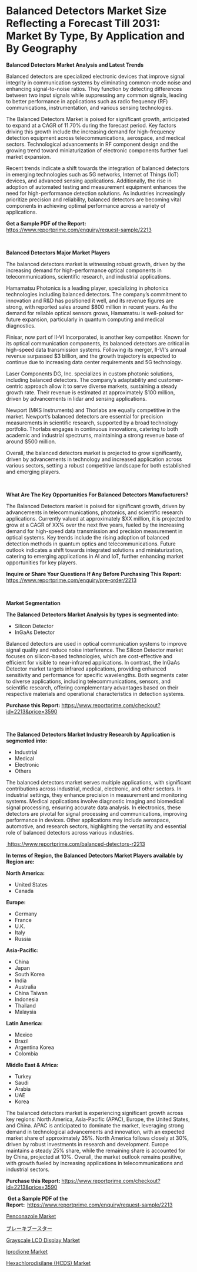 <p><h1>Balanced Detectors Market Size Reflecting a Forecast Till 2031: Market By Type, By Application and By Geography</h1></p><p><strong>Balanced Detectors Market Analysis and Latest Trends</strong></p>
<p><p>Balanced detectors are specialized electronic devices that improve signal integrity in communication systems by eliminating common-mode noise and enhancing signal-to-noise ratios. They function by detecting differences between two input signals while suppressing any common signals, leading to better performance in applications such as radio frequency (RF) communications, instrumentation, and various sensing technologies.</p><p>The Balanced Detectors Market is poised for significant growth, anticipated to expand at a CAGR of 11.70% during the forecast period. Key factors driving this growth include the increasing demand for high-frequency detection equipment across telecommunications, aerospace, and medical sectors. Technological advancements in RF component design and the growing trend toward miniaturization of electronic components further fuel market expansion.</p><p>Recent trends indicate a shift towards the integration of balanced detectors in emerging technologies such as 5G networks, Internet of Things (IoT) devices, and advanced sensing applications. Additionally, the rise in adoption of automated testing and measurement equipment enhances the need for high-performance detection solutions. As industries increasingly prioritize precision and reliability, balanced detectors are becoming vital components in achieving optimal performance across a variety of applications.</p></p>
<p><strong>Get a Sample PDF of the Report:&nbsp;</strong> <a href="https://www.reportprime.com/enquiry/request-sample/2213">https://www.reportprime.com/enquiry/request-sample/2213</a></p>
<p>&nbsp;</p>
<p><strong>Balanced Detectors Major Market Players</strong></p>
<p><p>The balanced detectors market is witnessing robust growth, driven by the increasing demand for high-performance optical components in telecommunications, scientific research, and industrial applications. </p><p>Hamamatsu Photonics is a leading player, specializing in photonics technologies including balanced detectors. The company’s commitment to innovation and R&D has positioned it well, and its revenue figures are strong, with reported sales around $800 million in recent years. As the demand for reliable optical sensors grows, Hamamatsu is well-poised for future expansion, particularly in quantum computing and medical diagnostics.</p><p>Finisar, now part of II-VI Incorporated, is another key competitor. Known for its optical communication components, its balanced detectors are critical in high-speed data transmission systems. Following its merger, II-VI's annual revenue surpassed $3 billion, and the growth trajectory is expected to continue due to increasing data center requirements and 5G technology.</p><p>Laser Components DG, Inc. specializes in custom photonic solutions, including balanced detectors. The company’s adaptability and customer-centric approach allow it to serve diverse markets, sustaining a steady growth rate. Their revenue is estimated at approximately $100 million, driven by advancements in lidar and sensing applications.</p><p>Newport (MKS Instruments) and Thorlabs are equally competitive in the market. Newport’s balanced detectors are essential for precision measurements in scientific research, supported by a broad technology portfolio. Thorlabs engages in continuous innovations, catering to both academic and industrial spectrums, maintaining a strong revenue base of around $500 million.</p><p>Overall, the balanced detectors market is projected to grow significantly, driven by advancements in technology and increased application across various sectors, setting a robust competitive landscape for both established and emerging players.</p></p>
<p>&nbsp;</p>
<p><strong>What Are The Key Opportunities For Balanced Detectors Manufacturers?</strong></p>
<p><p>The Balanced Detectors market is poised for significant growth, driven by advancements in telecommunications, photonics, and scientific research applications. Currently valued at approximately $XX million, it is projected to grow at a CAGR of XX% over the next five years, fueled by the increasing demand for high-speed data transmission and precision measurement in optical systems. Key trends include the rising adoption of balanced detection methods in quantum optics and telecommunications. Future outlook indicates a shift towards integrated solutions and miniaturization, catering to emerging applications in AI and IoT, further enhancing market opportunities for key players.</p></p>
<p><strong>Inquire or Share Your Questions If Any Before Purchasing This Report:</strong> <a href="https://www.reportprime.com/enquiry/pre-order/2213">https://www.reportprime.com/enquiry/pre-order/2213</a></p>
<p>&nbsp;</p>
<p><strong>Market Segmentation</strong></p>
<p><strong>The Balanced Detectors Market Analysis by types is segmented into:</strong></p>
<p><ul><li>Silicon Detector</li><li>InGaAs Detector</li></ul></p>
<p><p>Balanced detectors are used in optical communication systems to improve signal quality and reduce noise interference. The Silicon Detector market focuses on silicon-based technologies, which are cost-effective and efficient for visible to near-infrared applications. In contrast, the InGaAs Detector market targets infrared applications, providing enhanced sensitivity and performance for specific wavelengths. Both segments cater to diverse applications, including telecommunications, sensors, and scientific research, offering complementary advantages based on their respective materials and operational characteristics in detection systems.</p></p>
<p><strong>Purchase this Report:&nbsp;</strong><a href="https://www.reportprime.com/checkout?id=2213&price=3590">https://www.reportprime.com/checkout?id=2213&price=3590</a></p>
<p>&nbsp;</p>
<p><strong>The Balanced Detectors Market Industry Research by Application is segmented into:</strong></p>
<p><ul><li>Industrial</li><li>Medical</li><li>Electronic</li><li>Others</li></ul></p>
<p><p>The balanced detectors market serves multiple applications, with significant contributions across industrial, medical, electronic, and other sectors. In industrial settings, they enhance precision in measurement and monitoring systems. Medical applications involve diagnostic imaging and biomedical signal processing, ensuring accurate data analysis. In electronics, these detectors are pivotal for signal processing and communications, improving performance in devices. Other applications may include aerospace, automotive, and research sectors, highlighting the versatility and essential role of balanced detectors across various industries.</p></p>
<p><a href="https://www.reportprime.com/balanced-detectors-r2213">&nbsp;https://www.reportprime.com/balanced-detectors-r2213</a></p>
<p><strong>In terms of Region, the Balanced Detectors Market Players available by Region are:</strong></p>
<p>
    <p> <strong> North America: </strong>
        <ul>
            <li>United States</li>
            <li>Canada</li>
        </ul>
        </p> 
    <p> <strong> Europe: </strong>
        <ul>
            <li>Germany</li>
            <li>France</li>
            <li>U.K.</li>
            <li>Italy</li>
            <li>Russia</li>
        </ul>
        </p> 
    <p> <strong> Asia-Pacific: </strong>
        <ul>
            <li>China</li>
            <li>Japan</li>
            <li>South Korea</li>
            <li>India</li>
            <li>Australia</li>
            <li>China Taiwan</li>
            <li>Indonesia</li>
            <li>Thailand</li>
            <li>Malaysia</li>
        </ul>
        </p> 
    <p> <strong> Latin America: </strong>
        <ul>
            <li>Mexico</li>
            <li>Brazil</li>
            <li>Argentina Korea</li>
            <li>Colombia</li>
        </ul>
        </p> 
    <p> <strong> Middle East & Africa: </strong>
        <ul>
            <li>Turkey</li>
            <li>Saudi</li>
            <li>Arabia</li>
            <li>UAE</li>
            <li>Korea</li>
        </ul>
    </p>
    </p>
<p><p>The balanced detectors market is experiencing significant growth across key regions: North America, Asia-Pacific (APAC), Europe, the United States, and China. APAC is anticipated to dominate the market, leveraging strong demand in technological advancements and innovation, with an expected market share of approximately 35%. North America follows closely at 30%, driven by robust investments in research and development. Europe maintains a steady 25% share, while the remaining share is accounted for by China, projected at 10%. Overall, the market outlook remains positive, with growth fueled by increasing applications in telecommunications and industrial sectors.</p></p>
<p><strong>Purchase this Report: </strong><a href="https://www.reportprime.com/checkout?id=2213&price=3590">https://www.reportprime.com/checkout?id=2213&price=3590</a></p>
<p>&nbsp;<strong>Get a Sample PDF of the Report:&nbsp;&nbsp;</strong><a href="https://www.reportprime.com/enquiry/request-sample/2213">https://www.reportprime.com/enquiry/request-sample/2213</a></p>
<p><strong></strong></p>
<p><p><a href="https://www.linkedin.com/pulse/penconazole-market-overview-global-trends-future-prospects-jojnf?trackingId=UHeTplOAQ8umE5j98W5ZaA%3D%3D">Penconazole Market</a></p><p><a href="https://medium.com/@skylarreilly36/%E3%83%96%E3%83%AC%E3%83%BC%E3%82%AD%E3%83%96%E3%83%BC%E3%82%B9%E3%82%BF%E3%83%BC%E3%83%9E%E3%83%BC%E3%82%B1%E3%83%83%E3%83%88%E3%81%AB%E9%96%A2%E3%81%99%E3%82%8B%E6%B4%9E%E5%AF%9F-%E5%B8%82%E5%A0%B4%E3%83%97%E3%83%AC%E3%83%BC%E3%83%A4%E3%83%BC-%E5%B8%82%E5%A0%B4%E8%A6%8F%E6%A8%A1-%E5%9C%B0%E7%90%86%E7%9A%84%E5%9C%B0%E5%9F%9F-%E3%81%8A%E3%82%88%E3%81%B3%E4%BA%88%E6%B8%AC-2024%E5%B9%B4-2031%E5%B9%B4-1a5301eb55d4">ブレーキブースター</a></p><p><a href="https://github.com/lanellmagettlz8m/Market-Research-Report-List-1/blob/main/grayscale-lcd-display-market.md">Grayscale LCD Display Market</a></p><p><a href="https://www.linkedin.com/pulse/iprodione-market-growth-outlook-from-2024-2031-projecting-4r7of?trackingId=KHGtZlQVTuK09%2F6m012feg%3D%3D">Iprodione Market</a></p><p><a href="https://medium.com/@babymorar/exploring-hexachlorodisilane-hcds-market-dynamics-global-trends-and-future-growth-prospects-d1cbb0616974">Hexachlorodisilane (HCDS) Market</a></p></p>